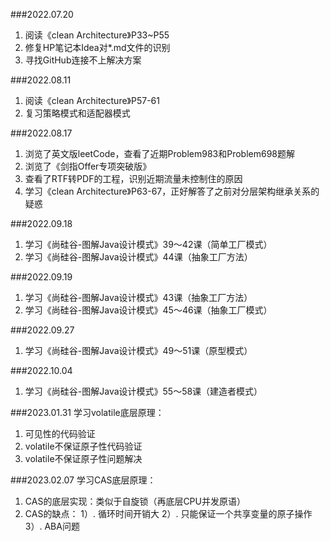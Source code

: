 ###2022.07.20
1. 阅读《clean Architecture》P33~P55
2. 修复HP笔记本Idea对*.md文件的识别
3. 寻找GitHub连接不上解决方案

###2022.08.11
1. 阅读《clean Architecture》P57-61
2. 复习策略模式和适配器模式 

###2022.08.17
1. 浏览了英文版leetCode，查看了近期Problem983和Problem698题解
2. 浏览了《剑指Offer专项突破版》
3. 查看了RTF转PDF的工程，识别近期流量未控制住的原因
4. 学习《clean Architecture》P63-67，正好解答了之前对分层架构继承关系的疑惑

###2022.09.18
1. 学习《尚硅谷-图解Java设计模式》39～42课（简单工厂模式）
2. 学习《尚硅谷-图解Java设计模式》44课（抽象工厂方法）

###2022.09.19
1. 学习《尚硅谷-图解Java设计模式》43课（抽象工厂方法）
2. 学习《尚硅谷-图解Java设计模式》45～46课（抽象工厂模式）

###2022.09.27
1. 学习《尚硅谷-图解Java设计模式》49～51课（原型模式）

###2022.10.04
1. 学习《尚硅谷-图解Java设计模式》55～58课（建造者模式）

###2023.01.31
学习volatile底层原理：
1. 可见性的代码验证
2. volatile不保证原子性代码验证
3. volatile不保证原子性问题解决

###2023.02.07
学习CAS底层原理：
1. CAS的底层实现：类似于自旋锁（再底层CPU并发原语）
2. CAS的缺点：
   1）. 循环时间开销大
   2）. 只能保证一个共享变量的原子操作
   3）. ABA问题